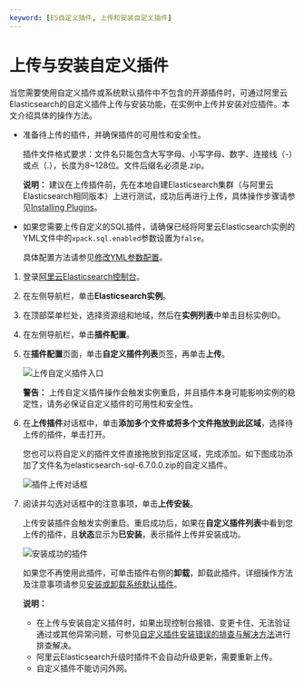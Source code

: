 ```yaml
---
keyword: [ES自定义插件, 上传和安装自定义插件]
---
```


# 上传与安装自定义插件

当您需要使用自定义插件或系统默认插件中不包含的开源插件时，可通过阿里云Elasticsearch的自定义插件上传与安装功能，在实例中上传并安装对应插件。本文介绍具体的操作方法。

-   准备待上传的插件，并确保插件的可用性和安全性。

    插件文件格式要求：文件名只能包含大写字母、小写字母、数字、连接线（-）或点（.），长度为8~128位。文件后缀名必须是.zip。

    **说明：** 建议在上传插件前，先在本地自建Elasticsearch集群（与阿里云Elasticsearch相同版本）上进行测试，成功后再进行上传，具体操作步骤请参见[Installing Plugins](https://www.elastic.co/guide/en/elasticsearch/plugins/7.9/installation.html)。

-   如果您需要上传自定义的SQL插件，请确保已经将阿里云Elasticsearch实例的YML文件中的`xpack.sql.enabled`参数设置为`false`。

    具体配置方法请参见[修改YML参数配置](/intl.zh-CN/实例管理/ES集群配置/配置YML文件/修改YML参数配置.md)。


1.  登录[阿里云Elasticsearch控制台](https://elasticsearch.console.aliyun.com/#/home)。

2.  在左侧导航栏，单击**Elasticsearch实例**。

3.  在顶部菜单栏处，选择资源组和地域，然后在**实例列表**中单击目标实例ID。

4.  在左侧导航栏，单击**插件配置**。

5.  在**插件配置**页面，单击**自定义插件列表**页签，再单击**上传**。

    ![上传自定义插件入口](https://static-aliyun-doc.oss-cn-hangzhou.aliyuncs.com/assets/img/zh-CN/7846359951/p50444.png)

    **警告：** 上传自定义插件操作会触发实例重启，并且插件本身可能影响实例的稳定性，请务必保证自定义插件的可用性和安全性。

6.  在**上传插件**对话框中，单击**添加多个文件或将多个文件拖放到此区域**，选择待上传的插件，单击打开。

    您也可以将自定义的插件文件直接拖放到指定区域，完成添加。如下图成功添加了文件名为elasticsearch-sql-6.7.0.0.zip的自定义插件。

    ![插件上传对话框](https://static-aliyun-doc.oss-cn-hangzhou.aliyuncs.com/assets/img/zh-CN/7846359951/p50445.png)

7.  阅读并勾选对话框中的注意事项，单击**上传安装**。

    上传安装插件会触发实例重启。重启成功后，如果在**自定义插件列表**中看到您上传的插件，且**状态**显示为**已安装**，表示插件上传并安装成功。

    ![安装成功的插件](https://static-aliyun-doc.oss-cn-hangzhou.aliyuncs.com/assets/img/zh-CN/7846359951/p50464.png)

    如果您不再使用此插件，可单击插件右侧的**卸载**，卸载此插件。详细操作方法及注意事项请参见[安装或卸载系统默认插件](/intl.zh-CN/实例管理/插件配置/系统默认插件/安装或卸载系统默认插件.md)。

    **说明：**

    -   在上传与安装自定义插件时，如果出现控制台报错、变更卡住、无法验证通过或其他异常问题，可参见[自定义插件安装错误的排查与解决方法](/intl.zh-CN/常见问题/自定义插件安装错误的排查与解决方法.md)进行排查解决。
    -   阿里云Elasticsearch升级时插件不会自动升级更新，需要重新上传。
    -   自定义插件不能访问外网。

